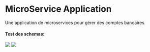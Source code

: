 # MicroService Application

Une application de microservices pour gérer des comptes bancaires.

#### Test des schemas:
<img src="./Capture/graphql.png">

<img src="./Capture/graphe02.png">
